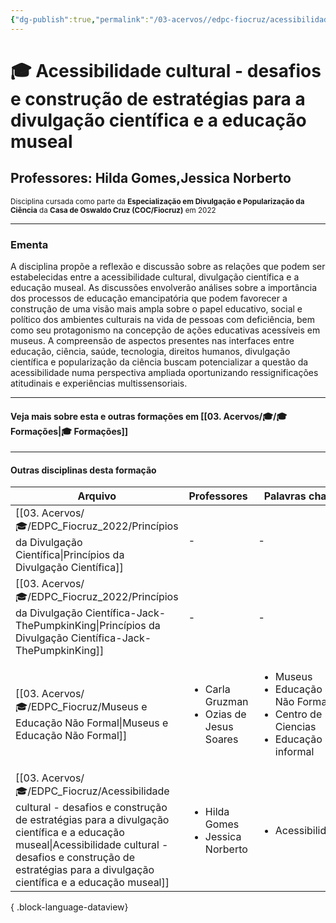 ```yaml
---
{"dg-publish":true,"permalink":"/03-acervos//edpc-fiocruz/acessibilidade-cultural-desafios-e-construcao-de-estrategias-para-a-divulgacao-cientifica-e-a-educacao-museal/","tags":["🧠️/🎓/EDPC2022"],"created":"2023-06-04T20:09:28.617-03:00","updated":"2023-06-04T20:16:19.714-03:00"}
---
```



# 🎓 Acessibilidade cultural - desafios e construção de estratégias para a divulgação científica e a educação museal
## Professores: Hilda Gomes,Jessica Norberto 
<small> Disciplina cursada como parte da **Especialização em Divulgação e Popularização da Ciência** da **Casa de Oswaldo Cruz (COC/Fiocruz)** em 2022 </small>

***


### Ementa
A disciplina propõe a reflexão e discussão sobre as relações que podem ser estabelecidas entre a acessibilidade cultural, divulgação científica e a educação museal. As discussões envolverão análises sobre a importância dos processos de educação emancipatória que podem favorecer a construção de uma visão mais ampla sobre o papel educativo, social e político dos ambientes culturais na vida de pessoas com deficiência, bem como seu protagonismo na concepção de ações educativas acessíveis em museus. A compreensão de aspectos presentes nas interfaces entre educação, ciência, saúde, tecnologia, direitos humanos, divulgação científica e popularização da ciência buscam potencializar a questão da acessibilidade numa perspectiva ampliada oportunizando ressignificações atitudinais e experiências multissensoriais.



***
#### Veja mais sobre esta e outras formações em [[03. Acervos/🎓/🎓 Formações\|🎓 Formações]]
***
#### Outras disciplinas desta formação

| Arquivo                                                                                                                                                                                                                                                             | Professores                                                   | Palavras chave                                                                                            |
| ------------------------------------------------------------------------------------------------------------------------------------------------------------------------------------------------------------------------------------------------------------------- | ------------------------------------------------------------- | --------------------------------------------------------------------------------------------------------- |
| [[03. Acervos/🎓/EDPC_Fiocruz_2022/Princípios da Divulgação Científica\|Princípios da Divulgação Científica]]                                                                                                                                                    | \-                                                            | \-                                                                                                        |
| [[03. Acervos/🎓/EDPC_Fiocruz_2022/Princípios da Divulgação Científica-Jack-ThePumpkinKing\|Princípios da Divulgação Científica-Jack-ThePumpkinKing]]                                                                                                            | \-                                                            | \-                                                                                                        |
| [[03. Acervos/🎓/EDPC_Fiocruz/Museus e Educação Não Formal\|Museus e Educação Não Formal]]                                                                                                                                                                       | <ul><li>Carla Gruzman</li><li>Ozias de Jesus Soares</li></ul> | <ul><li>Museus</li><li>Educação Não Formal</li><li>Centro de Ciencias</li><li>Educação informal</li></ul> |
| [[03. Acervos/🎓/EDPC_Fiocruz/Acessibilidade cultural - desafios e construção de estratégias para a divulgação científica e a educação museal\|Acessibilidade cultural - desafios e construção de estratégias para a divulgação científica e a educação museal]] | <ul><li>Hilda Gomes</li><li>Jessica Norberto</li></ul>        | <ul><li>Acessibilidade</li></ul>                                                                          |

{ .block-language-dataview}

